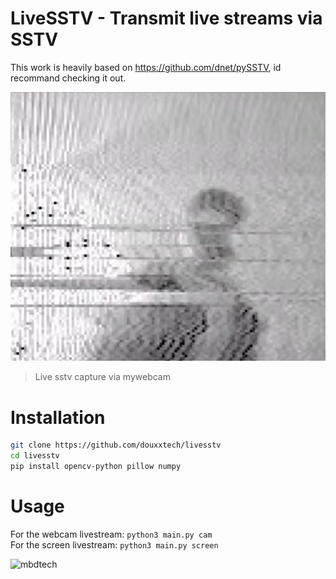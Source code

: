# LiveSSTV - Transmit live streams via SSTV

This work is heavily based on https://github.com/dnet/pySSTV, id recommand checking it out.

![img](readme_assets/webcam.png)
> Live sstv capture via mywebcam

# Installation
```bash
git clone https://github.com/douxxtech/livesstv
cd livesstv
pip install opencv-python pillow numpy
```

# Usage
For the webcam livestream: `python3 main.py cam`  
For the screen livestream: `python3 main.py screen`

![mbdtech](https://madeby.douxx.tech)